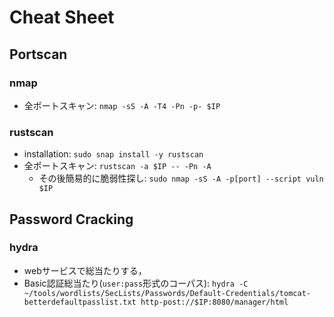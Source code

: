 # Cheat Sheet


## Portscan

### nmap
- 全ポートスキャン: `nmap -sS -A -T4 -Pn -p- $IP`

### rustscan
- installation: `sudo snap install -y rustscan`
- 全ポートスキャン: `rustscan -a $IP -- -Pn -A`
  - その後簡易的に脆弱性探し: `sudo nmap -sS -A -p[port] --script vuln $IP`

## Password Cracking

### hydra
- webサービスで総当たりする，
- Basic認証総当たり(`user:pass`形式のコーパス): `hydra -C ~/tools/wordlists/SecLists/Passwords/Default-Credentials/tomcat-betterdefaultpasslist.txt http-post://$IP:8080/manager/html`
